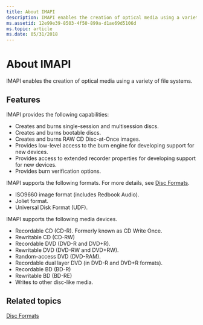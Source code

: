 ```yaml
---
title: About IMAPI
description: IMAPI enables the creation of optical media using a variety of file systems.
ms.assetid: 12e99e39-8503-4f50-899a-d1ae69d5106d
ms.topic: article
ms.date: 05/31/2018
---
```


# About IMAPI

IMAPI enables the creation of optical media using a variety of file systems.

## Features

IMAPI provides the following capabilities:

-   Creates and burns single-session and multisession discs.
-   Creates and burns bootable discs.
-   Creates and burns RAW CD Disc-at-Once images.
-   Provides low-level access to the burn engine for developing support for new devices.
-   Provides access to extended recorder properties for developing support for new devices.
-   Provides burn verification options.

IMAPI supports the following formats. For more details, see [Disc Formats](disc-formats.md).

-   ISO9660 image format (includes Redbook Audio).
-   Joliet format.
-   Universal Disk Format (UDF).

IMAPI supports the following media devices.

-   Recordable CD (CD-R). Formerly known as CD Write Once.
-   Rewritable CD (CD-RW)
-   Recordable DVD (DVD-R and DVD+R).
-   Rewritable DVD (DVD-RW and DVD+RW).
-   Random-access DVD (DVD-RAM).
-   Recordable dual layer DVD (in DVD-R and DVD+R formats).
-   Recordable BD (BD-R)
-   Rewritable BD (BD-RE)
-   Writes to other disc-like media.

## Related topics

<dl> <dt>

[Disc Formats](disc-formats.md)
</dt> </dl>

 

 




